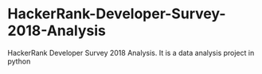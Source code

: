 # HackerRank-Developer-Survey-2018-Analysis
 HackerRank Developer Survey 2018 Analysis. It is a data analysis project in python
